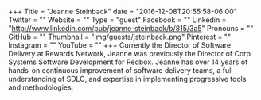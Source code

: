 +++
Title = "Jeanne Steinback"
date = "2016-12-08T20:55:58-06:00"
Twitter = ""
Website = ""
Type = "guest"
Facebook = ""
Linkedin = "http://www.linkedin.com/pub/jeanne-steinback/b/815/3a5"
Pronouns = ""
GitHub = ""
Thumbnail = "img/guests/jsteinback.png"
Pinterest = ""
Instagram = ""
YouTube = ""
+++
Currently the Director of Software Delivery at Rewards Network, Jeanne was previously the Director of Corp Systems Software Development for Redbox. Jeanne has over 14 years of hands-on continuous improvement of software delivery teams, a full understanding of SDLC, and expertise in implementing progressive tools and methodologies.
